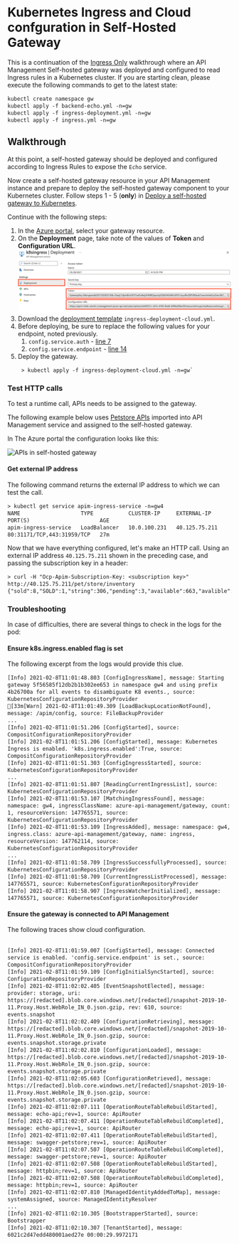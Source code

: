 # Kubernetes Ingress and Cloud confguration in Self-Hosted Gateway

This is a continuation of the [Ingress Only](../Ingress-only) walkthrough where an API Management Self-hosted gateway was deployed and configured to read Ingress rules in a Kubernetes cluster. If you are starting clean, please execute the following commands to get to the latest state:

```
kubectl create namespace gw
kubectl apply -f backend-echo.yml -n=gw
kubectl apply -f ingress-deployment.yml -n=gw
kubectl apply -f ingress.yml -n=gw
```

## Walkthrough
At this point, a self-hosted gateway should be deployed and configured according to Ingress Rules to expose the `Echo` service.
 
Now create a self-hosted gateway resource in your API Management instance and prepare to deploy the self-hosted gateway component to your Kubernetes cluster. Follow steps 1 - 5 (**only**) in [Deploy a self-hosted gateway to Kubernetes](https://docs.microsoft.com/azure/api-management/how-to-deploy-self-hosted-gateway-kubernetes).

Continue with the following steps:

1. In the [Azure portal](https://portal.azure.com), select your gateway resource.
1. On the **Deployment** page, take note of the values of **Token** and **Configuration URL**.
  ![APIs in self-hosted gateway](gateway-config.png)
1. Download the [deployment template](ingress-deployment-cloud.yml) `ingress-deployment-cloud.yml`.
1. Before deploying, be sure to replace the following values for your endpoint, noted previously.
    1. `config.service.auth` - [line 7](ingress-deployment-cloud.yml#L7)
    1.  `config.service.endpoint` - [line 14](ingress-deployment-cloud.yml#L14)
1. Deploy the gateway.
   ```
    > kubectl apply -f ingress-deployment-cloud.yml -n=gw`
    ```
### Test HTTP calls
To test a runtime call, APIs needs to be assigned to the gateway. 

The following example below uses [Petstore APIs](https://petstore.swagger.io/) imported into API Management service and assigned to the self-hosted gateway. 

In The Azure portal the configuration looks like this:

![APIs in self-hosted gateway](gateway-apis.png)

#### Get external IP address

The following command returns the external IP address to which we can test the call.
```
> kubectl get service apim-ingress-service -n=gw4
NAME                   TYPE           CLUSTER-IP     EXTERNAL-IP    PORT(S)                      AGE
apim-ingress-service   LoadBalancer   10.0.100.231   40.125.75.211   80:31171/TCP,443:31959/TCP   27m
```

Now that we have everything configured, let's make an HTTP call. Using an external IP address `40.125.75.211` shown in the preceding case, and passing the subscription key in a header:
```
> curl -H "Ocp-Apim-Subscription-Key: <subscription key>" http://40.125.75.211/pet/store/inventory
{"sold":8,"SOLD":1,"string":306,"pending":3,"available":663,"avalible":1}
```

### Troubleshooting
In case of difficulties, there are several things to check in the logs for the pod: 

#### Ensure k8s.ingress.enabled flag is set
The following excerpt from the logs would provide this clue.
```
[Info] 2021-02-8T11:01:48.803 [ConfigIngressName], message: Starting gateway 5f56585f12db2b1b302ee653 in namespace gw4 and using prefix 4b26700a for all events to disambiguate K8 events., source: KubernetesConfigurationRepositoryProvider
[33m[Warn] 2021-02-8T11:01:49.309 [LoadBackupLocationNotFound], message: /apim/config, source: FileBackupProvider
...
[Info] 2021-02-8T11:01:51.206 [ConfigStarted], source: CompositConfigurationRepositoryProvider
[Info] 2021-02-8T11:01:51.206 [ConfigStarted], message: Kubernetes Ingress is enabled. 'k8s.ingress.enabled':True, source: CompositConfigurationRepositoryProvider
[Info] 2021-02-8T11:01:51.303 [ConfigIngressStarted], source: KubernetesConfigurationRepositoryProvider
...
[Info] 2021-02-8T11:01:51.807 [ReadingCurrentIngressList], source: KubernetesConfigurationRepositoryProvider
[Info] 2021-02-8T11:01:53.107 [MatchingIngressFound], message: namespace: gw4, ingressClassName: azure-api-management/gateway, count: 1, resourceVersion: 147765571, source: KubernetesConfigurationRepositoryProvider
[Info] 2021-02-8T11:01:53.109 [IngressAdded], message: namespace: gw4, ingress.class: azure-api-management/gateway, name: ingress, resourceVersion: 147762114, source: KubernetesConfigurationRepositoryProvider
...
[Info] 2021-02-8T11:01:58.709 [IngressSuccessfullyProcessed], source: KubernetesConfigurationRepositoryProvider
[Info] 2021-02-8T11:01:58.709 [CurrentIngressListProcessed], message: 147765571, source: KubernetesConfigurationRepositoryProvider
[Info] 2021-02-8T11:01:58.907 [IngressWatcherInitialized], message: 147765571, source: KubernetesConfigurationRepositoryProvider
```

#### Ensure the gateway is connected to API Management 
The following traces show cloud configuration.
```

[Info] 2021-02-8T11:01:59.007 [ConfigStarted], message: Connected service is enabled. 'config.service.endpoint' is set., source: CompositConfigurationRepositoryProvider
[Info] 2021-02-8T11:01:59.109 [ConfigInitialSyncStarted], source: ConfigurationRepositoryProvider
[Info] 2021-02-8T11:02:02.405 [EventSnapshotElected], message: provider: storage, uri: https://[redacted].blob.core.windows.net/[redacted]/snapshot-2019-10-11.Proxy.Host.WebRole_IN_0.json.gzip, rev: 610, source: events.snapshot
[Info] 2021-02-8T11:02:02.409 [ConfigurationRetrieving], message: https://[redacted].blob.core.windows.net/[redacted]/snapshot-2019-10-11.Proxy.Host.WebRole_IN_0.json.gzip, source: events.snapshot.storage.private
[Info] 2021-02-8T11:02:02.810 [ConfigurationLoaded], message: https://[redacted].blob.core.windows.net/[redacted]/snapshot-2019-10-11.Proxy.Host.WebRole_IN_0.json.gzip, source: events.snapshot.storage.private
[Info] 2021-02-8T11:02:05.603 [ConfigurationRetrieved], message: https://[redacted].blob.core.windows.net/[redacted]/snapshot-2019-10-11.Proxy.Host.WebRole_IN_0.json.gzip, source: events.snapshot.storage.private
[Info] 2021-02-8T11:02:07.111 [OperationRouteTableRebuildStarted], message: echo-api;rev=1, source: ApiRouter
[Info] 2021-02-8T11:02:07.411 [OperationRouteTableRebuildCompleted], message: echo-api;rev=1, source: ApiRouter
[Info] 2021-02-8T11:02:07.411 [OperationRouteTableRebuildStarted], message: swagger-petstore;rev=1, source: ApiRouter
[Info] 2021-02-8T11:02:07.507 [OperationRouteTableRebuildCompleted], message: swagger-petstore;rev=1, source: ApiRouter
[Info] 2021-02-8T11:02:07.508 [OperationRouteTableRebuildStarted], message: httpbin;rev=1, source: ApiRouter
[Info] 2021-02-8T11:02:07.508 [OperationRouteTableRebuildCompleted], message: httpbin;rev=1, source: ApiRouter
[Info] 2021-02-8T11:02:07.810 [ManagedIdentityAddedToMap], message: systemAssigned, source: ManagedIdentityResolver
...
[Info] 2021-02-8T11:02:10.305 [BootstrapperStarted], source: Bootstrapper
[Info] 2021-02-8T11:02:10.307 [TenantStarted], message: 6021c2d47edd480001aed27e 00:00:29.9972171
```

